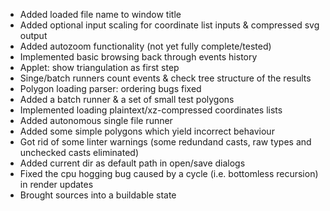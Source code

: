 * Added loaded file name to window title
* Added optional input scaling for coordinate list inputs & compressed svg output
* Added autozoom functionality (not yet fully complete/tested)
* Implemented basic browsing back through events history
* Applet: show triangulation as first step
* Singe/batch runners count events & check tree structure of the results
* Polygon loading parser: ordering bugs fixed
* Added a batch runner & a set of small test polygons
* Implemented loading plaintext/xz-compressed coordinates lists
* Added autonomous single file runner
* Added some simple polygons which yield incorrect behaviour
* Got rid of some linter warnings (some redundand casts, raw types and unchecked casts eliminated)
* Added current dir as default path in open/save dialogs
* Fixed the cpu hogging bug caused by a cycle (i.e. bottomless recursion) in render updates
* Brought sources into a buildable state
